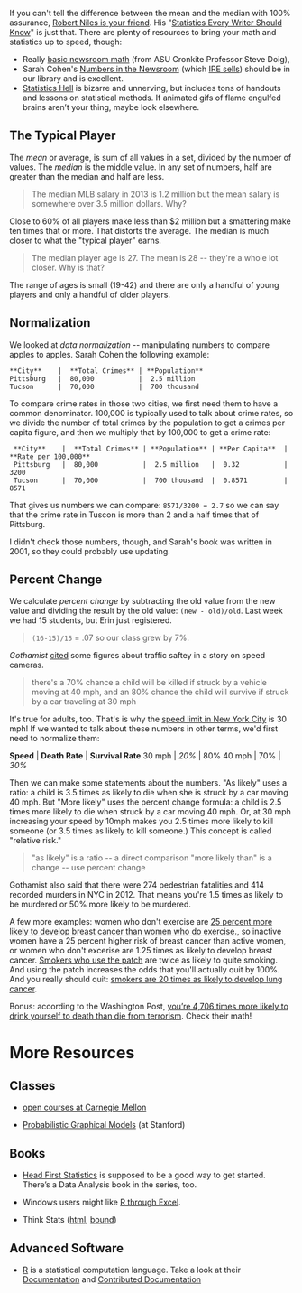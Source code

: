 If you can't tell the difference between the mean and the median with 100% assurance, <a href="http://www.robertniles.com/stats/">Robert Niles is your friend</a>. His "<a href="http://www.robertniles.com/stats/">Statistics Every Writer Should Know</a>" is just that. There are plenty of resources to bring your math and statistics up to speed, though: 

+ Really <a href="http://forjournalists.com/cookbook/index.php?title=Math_cribsheet">basic newsroom math</a> (from ASU Cronkite Professor Steve Doig),
+ Sarah Cohen's <a href="http://www.worldcat.org/oclc/48822382">Numbers in the Newsroom</a> (which <a href="http://www.ire.org/resource-center/books/">IRE sells</a>) should be in our library and is excellent. 
+ <a href="http://www.statisticshell.com/html/apf.html">Statistics Hell</a> is bizarre and unnerving, but includes tons of handouts and lessons on statistical methods. If animated gifs of flame engulfed brains aren’t your thing, maybe look elsewhere.

## The Typical Player
The *mean* or average, is sum of all values in a set, divided by the number of values. The *median* is the middle value. In any set of numbers, half are greater than the median and half are less.

> The median MLB salary in 2013 is 1.2 million but the mean salary is somewhere over 3.5 million dollars. Why? 

Close to 60% of all players make less than $2 million but a smattering make ten times that or more. That distorts the average. The median is much closer to what the "typical player" earns. 

> The median player age is 27. The mean is 28 -- they're a whole lot closer. Why is that?

The range of ages is small (19-42) and there are only a handful of young players and only a handful of older players.

## Normalization
We looked at *data normalization* -- manipulating numbers to compare apples to apples. Sarah Cohen the following example: 

    **City**    |  **Total Crimes** | **Population**
    Pittsburg   |  80,000           |  2.5 million
    Tucson      |  70,000           |  700 thousand
  
To compare crime rates in those two cities, we first need them to have a common denominator. 100,000 is typically used to talk about crime rates, so we divide the number of total crimes by the population to get a crimes per capita figure, and then we multiply that by 100,000 to get a crime rate:

     **City**    |  **Total Crimes** | **Population** | **Per Capita**  | **Rate per 100,000**
     Pittsburg   |  80,000           |  2.5 million   |  0.32           |  3200
     Tucson      |  70,000           |  700 thousand  |  0.8571         |  8571
  
That gives us numbers we can compare: `8571/3200 = 2.7` so we can say that the crime rate in Tuscon is more than 2 and a half times that of Pittsburg. 

I didn't check those numbers, though, and Sarah's book was written in 2001, so they could probably use updating. 

## Percent Change
We calculate *percent change* by subtracting the old value from the new value and dividing the result by the old value: `(new - old)/old`. Last week we had 15 students, but Erin just registered. 

> `(16-15)/15` = .07 so our class grew by 7%.


*Gothamist* [cited](http://gothamist.com/2013/08/26/speed_cameras_go_up_in_school_zones.php) some figures about traffic saftey in a story on speed cameras. 

> there's a 70% chance a child will be killed if struck by a vehicle moving at 40 mph, and an 80% chance the child will survive if struck by a car traveling at 30 mph

It's true for adults, too. That's is why the [speed limit in New York City](http://www.nyc.gov/html/dot/html/motorist/knowthespeedlimit.shtml) is 30 mph! If we wanted to talk about these numbers in other terms, we'd first need to normalize them:

 **Speed**    |  **Death Rate** | **Survival Rate**
  30 mph      |  *20%*          |  80%
  40 mph      |  70%            |  *30%*

Then we can make some statements about the numbers.  "As likely" uses a ratio: a child is 3.5 times as likely to die when she is struck by a car moving 40 mph. But "More likely" uses the percent change formula: a child is 2.5 times more likely to die when struck by a car moving 40 mph. Or, at 30 mph increasing your speed by 10mph makes you 2.5 times more likely to kill someone (or 3.5 times as likely to kill someone.) This concept is called "relative risk."
  
> "as likely" is a ratio -- a direct comparison
> "more likely than" is a change -- use percent change

Gothamist also said that there were 274 pedestrian fatalities and 414 recorded murders in NYC in 2012. That means you're 1.5 times as likely to be murdered or 50% more likely to be murdered.

A few more examples: women who don't exercise are [25 percent more likely to develop breast cancer than women who do exercise.](http://ww5.komen.org/BreastCancer/UnderstandingRisk.html), so inactive women have a 25 percent higher risk of breast cancer than active women, or women who don't excerise are 1.25 times as likely to develop breast cancer. [Smokers who use the patch](https://onlinecourses.science.psu.edu/stat100/node/33) are twice as likely to quite smoking. And using the patch increases the odds that you'll actually quit by 100%. And you really should quit: [smokers are 20 times as likely to develop lung cancer](http://en.wikipedia.org/wiki/Relative_risk). 

Bonus: according to the Washington Post, [you’re 4,706 times more likely to drink yourself to death than die from terrorism](http://www.washingtonsblog.com/2013/04/statistics-you-are-not-going-to-be-killed-by-terrorists.html). Check their math!



# More Resources
## Classes
+ <a href="http://oli.web.cmu.edu/openlearning/forstudents/freecourses/statistics">open courses at Carnegie Mellon</a>

+ <a href="http://www.pgm-class.org/">Probabilistic Graphical Models</a> (at Stanford)

## Books
+ <a href="http://www.worldcat.org/oclc/213307384">Head First Statistics</a> is supposed to be a good way to get started. There’s a Data Analysis book in the series, too.

+ Windows users might like <a href="http://www.worldcat.org/oclc/382399648">R through Excel</a>.

+ Think Stats (<a href="http://greenteapress.com/thinkstats/html/index.html">html</a>, <a href="http://www.worldcat.org/oclc/727703593oclc">bound</a>)

## Advanced Software
+ <a href="http://www.r-project.org/">R</a> is a statistical computation language. Take a look at their <a href="http://www.r-project.org/other-docs.html">Documentation</a> and <a href="http://cran.r-project.org/other-docs.html">Contributed Documentation</a>
